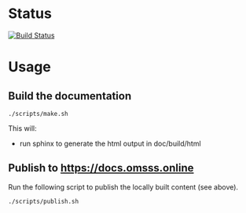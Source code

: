 # Status

[![Build Status](https://jenkins.fz.sdlocal.net/buildStatus/icon?job=OMSSS%20Docs)](https://jenkins.fz.sdlocal.net/job/OMSSS%20Docs/)

# Usage

## Build the documentation

```
./scripts/make.sh
```
This will:

* run sphinx to generate the html output in doc/build/html

## Publish to https://docs.omsss.online

Run the following script to publish the locally built content (see above).

```
./scripts/publish.sh
```

